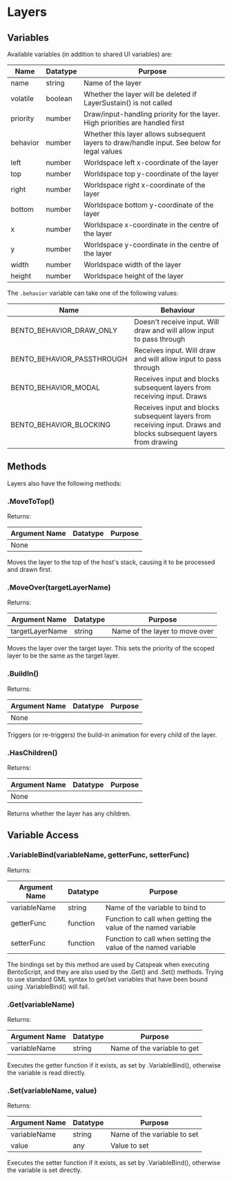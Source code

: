 # Layers



## Variables

Available variables (in addition to shared UI variables) are:

| Name     | Datatype | Purpose                                                                                      |
|----------|----------|----------------------------------------------------------------------------------------------|
| name     | string   | Name of the layer                                                                            |
| volatile | boolean  | Whether the layer will be deleted if LayerSustain() is not called                            |
| priority | number   | Draw/input-handling priority for the layer. High priorities are handled first                |
| behavior | number   | Whether this layer allows subsequent layers to draw/handle input. See below for legal values |
| left     | number   | Worldspace left x-coordinate of the layer                                                    |
| top      | number   | Worldspace top y-coordinate of the layer                                                     |
| right    | number   | Worldspace right x-coordinate of the layer                                                   |
| bottom   | number   | Worldspace bottom y-coordinate of the layer                                                  |
| x        | number   | Worldspace x-coordinate in the centre of the layer                                           |
| y        | number   | Worldspace y-coordinate in the centre of the layer                                           |
| width    | number   | Worldspace width of the layer                                                                |
| height   | number   | Worldspace height of the layer                                                               |

The `.behavior` variable can take one of the following values:

| Name                       | Behaviour                                                                                                         |
|----------------------------|-------------------------------------------------------------------------------------------------------------------|
| BENTO_BEHAVIOR_DRAW_ONLY   | Doesn't receive input. Will draw and will allow input to pass through                                             |
| BENTO_BEHAVIOR_PASSTHROUGH | Receives input. Will draw and will allow input to pass through                                                    |
| BENTO_BEHAVIOR_MODAL       | Receives input and blocks subsequent layers from receiving input. Draws                                           |
| BENTO_BEHAVIOR_BLOCKING    | Receives input and blocks subsequent layers from receiving input. Draws and blocks subsequent layers from drawing |



## Methods

Layers also have the following methods:



### .MoveToTop()

Returns: <undefined>

| Argument Name | Datatype | Purpose |
|---------------|----------|---------|
| None          |          |         |

Moves the layer to the top of the host's stack, causing it to be processed and drawn first.



### .MoveOver(targetLayerName)

Returns: <undefined>

| Argument Name   | Datatype | Purpose                        |
|-----------------|----------|--------------------------------|
| targetLayerName | string   | Name of the layer to move over |

Moves the layer over the target layer. This sets the priority of the scoped layer to be the same as
the target layer.



### .BuildIn()

Returns: <undefined>

| Argument Name | Datatype | Purpose |
|---------------|----------|---------|
| None          |          |         |

Triggers (or re-triggers) the build-in animation for every child of the layer.



### .HasChildren()

Returns: <undefined>

| Argument Name | Datatype | Purpose |
|---------------|----------|---------|
| None          |          |         |

Returns whether the layer has any children.



## Variable Access

### .VariableBind(variableName, getterFunc, setterFunc)

Returns: <undefined>

| Argument Name | Datatype | Purpose                                                       |
|---------------|----------|---------------------------------------------------------------|
| variableName  | string   | Name of the variable to bind to                               |
| getterFunc    | function | Function to call when getting the value of the named variable |
| setterFunc    | function | Function to call when setting the value of the named variable |

The bindings set by this method are used by Catspeak when executing BentoScript, and they are also
used by the .Get() and .Set() methods. Trying to use standard GML syntax to get/set variables that
have been bound using .VariableBind() will fail.



### .Get(variableName)

Returns: <undefined>

| Argument Name | Datatype | Purpose                     |
|---------------|----------|-----------------------------|
| variableName  | string   | Name of the variable to get |

Executes the getter function if it exists, as set by .VariableBind(), otherwise the variable is
read directly.



### .Set(variableName, value)

Returns: <undefined>

| Argument Name | Datatype | Purpose                     |
|---------------|----------|-----------------------------|
| variableName  | string   | Name of the variable to set |
| value         | any      | Value to set                |

Executes the setter function if it exists, as set by .VariableBind(), otherwise the variable is set
directly.